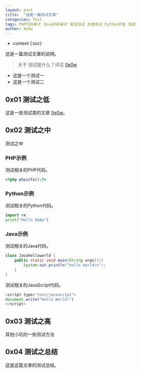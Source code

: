 ```yaml
---
layout: post
title:  "这是一篇测试文章"
categories: Test
tags: PHP代码审计 Java代码审计 安全测试 渗透测试 Python开发 测试
author: 0e0w
---
```


* content
{:toc}

这是一篇测试文章的说明。


> 关于 测试是什么？详见 [0e0w](http://www.0e0w.com/)

- 这是一个测试一
- 这是一个测试二


## 0x01 测试之低

这是一些测试类的文章 [0e0w](http://www.0e0w.com/)。


## 0x02 测试之中

测试之中
### PHP示例
测试相关的PHP代码。
```php
<?php phpinfo();?>
```
### Python示例
测试相关的Python代码。

```python
import re
print("Hello 0e0w")
```
### Java示例
测试相关的Java代码。

```java
class Javahelloworld {
    public static void main(String args[]){
        System.out.println("hello world\n");
    }
}
```

测试相关的JavaScript代码。

```javascript
<script type="text/javascript">
document.write("Hello World!")
</script>
```



## 0x03 测试之高

其他小坑的一些测试方法

## 0x04 测试之总结

这是这篇文章的测试总结。
